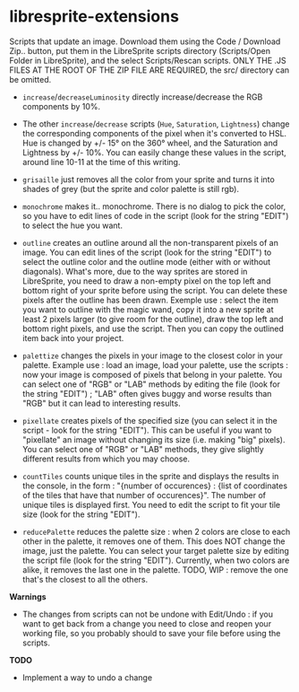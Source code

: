 # libresprite-extensions
Scripts that update an image. Download them using the Code / Download Zip.. button, put them in the LibreSprite scripts directory (Scripts/Open Folder in LibreSprite), and the select Scripts/Rescan scripts. ONLY THE .JS FILES AT THE ROOT OF THE ZIP FILE ARE REQUIRED, the src/ directory can be omitted. 

- `increase`/`decreaseLuminosity` directly increase/decrease the RGB components by 10%.

- The other `increase`/`decrease` scripts (`Hue`, `Saturation`, `Lightness`) change the corresponding components of the pixel when it's converted to HSL. Hue is changed by +/- 15° on the 360° wheel, and the Saturation and Lightness by +/- 10%. 
You can easily change these values in the script, around line 10-11 at the time of this writing.

- `grisaille` just removes all the color from your sprite and turns it into shades of grey (but the sprite and color palette is still rgb). 

- `monochrome` makes it.. monochrome. There is no dialog to pick the color, so you have to edit lines of code in the script (look for the string "EDIT") to select the hue you want.

- `outline` creates an outline around all the non-transparent pixels of an image. You can edit lines of the script (look for the string "EDIT") to select the outline color and the outline mode (either with or without diagonals). What's more, due to the way sprites are stored in LibreSprite, you need to draw a non-empty pixel on the top left and bottom right of your sprite before using the script. You can delete these pixels after the outline has been drawn.
Exemple use : select the item you want to outline with the magic wand, copy it into a new sprite at least 2 pixels larger (to give room for the outline), draw the top left and bottom right pixels, and use the script. Then you can copy the outlined item back into your project.

- `palettize` changes the pixels in your image to the closest color in your palette. Example use : load an image, load your palette, use the scripts : now your image is composed of pixels that belong in your palette. You can select one of "RGB" or "LAB" methods by editing the file (look for the string "EDIT") ; "LAB" often gives buggy and worse results than "RGB" but it can lead to interesting results.

- `pixellate` creates pixels of the specified size (you can select it in the script - look for the string "EDIT"). This can be useful if you want to "pixellate" an image without changing its size (i.e. making "big" pixels). You can select one of "RGB" or "LAB" methods, they give slightly different results from which you may choose. 

- `countTiles` counts unique tiles in the sprite and displays the results in the console, in the form : "{number of occurences} : {list of coordinates of the tiles that have that number of occurences}". The number of unique tiles is displayed first. You need to edit the script to fit your tile size (look for the string "EDIT").

- `reducePalette` reduces the palette size : when 2 colors are close to each other in the palette, it removes one of them. This does NOT change the image, just the palette. You can select your target palette size by editing the script file (look for the string "EDIT"). 
Currently, when two colors are alike, it removes the last one in the palette. TODO, WIP : remove the one that's the closest to all the others. 

**Warnings**

- The changes from scripts can not be undone with Edit/Undo : if you want to get back from a change you need to close and reopen your working file, so you probably should to save your file before using the scripts. 

**TODO** 

- Implement a way to undo a change
